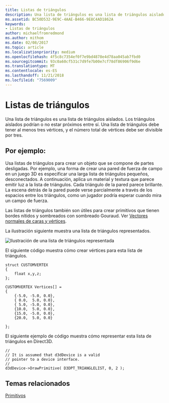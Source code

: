 ```yaml
---
title: Listas de triángulos
description: Una lista de triángulos es una lista de triángulos aislados. Los triángulos aislados podrían o no estar próximos entre sí. Una lista de triángulos debe tener al menos tres vértices, y el número total de vértices debe ser divisible por tres.
ms.assetid: BC50D532-9E9C-4AAE-B466-9E8C4AD1862A
keywords:
- Listas de triángulos
author: michaelfromredmond
ms.author: mithom
ms.date: 02/08/2017
ms.topic: article
ms.localizationpriority: medium
ms.openlocfilehash: 4f5c8c7354ef0f7e9bd4878e4d78aa045ab7fbd0
ms.sourcegitcommit: 93c0a60cf531c7d9fe7b00e7cf78df86906f9d6e
ms.translationtype: MT
ms.contentlocale: es-ES
ms.lasthandoff: 11/21/2018
ms.locfileid: "7569009"
---
```

# <a name="triangle-lists"></a>Listas de triángulos


Una lista de triángulos es una lista de triángulos aislados. Los triángulos aislados podrían o no estar próximos entre sí. Una lista de triángulos debe tener al menos tres vértices, y el número total de vértices debe ser divisible por tres.

## <a name="span-idexamplespanspan-idexamplespanspan-idexamplespanexample"></a><span id="Example"></span><span id="example"></span><span id="EXAMPLE"></span>Por ejemplo:


Usa listas de triángulos para crear un objeto que se compone de partes desligadas. Por ejemplo, una forma de crear una pared de fuerza de campo en un juego 3D es especificar una larga lista de triángulos pequeños, desconectados. A continuación, aplica un material y textura que parece emitir luz a la lista de triángulos. Cada triángulo de la pared parece brillante. La escena detrás de la pared puede verse parcialmente a través de los espacios entre los triángulos, como un jugador podría esperar cuando mira un campo de fuerza.

Las listas de triángulos también son útiles para crear primitivos que tienen bordes nítidos y sombreados con sombreado Gouraud. Ver [Vectores normales de caras y vértices](face-and-vertex-normal-vectors.md).

La ilustración siguiente muestra una lista de triángulos representados.

![Ilustración de una lista de triángulos representada](images/trilist.png)

El siguiente código muestra cómo crear vértices para esta lista de triángulos.

```
struct CUSTOMVERTEX
{
    float x,y,z;
};

CUSTOMVERTEX Vertices[] = 
{
    {-5.0, -5.0, 0.0},
    { 0.0,  5.0, 0.0},
    { 5.0, -5.0, 0.0},
    {10.0,  5.0, 0.0},
    {15.0, -5.0, 0.0},
    {20.0,  5.0, 0.0}

};
```

El siguiente ejemplo de código muestra cómo representar esta lista de triángulos en Direct3D.

```
//
// It is assumed that d3dDevice is a valid
// pointer to a device interface.
//
d3dDevice->DrawPrimitive( D3DPT_TRIANGLELIST, 0, 2 );
```

## <a name="span-idrelated-topicsspanrelated-topics"></a><span id="related-topics"></span>Temas relacionados


[Primitivos](primitives.md)

 

 




